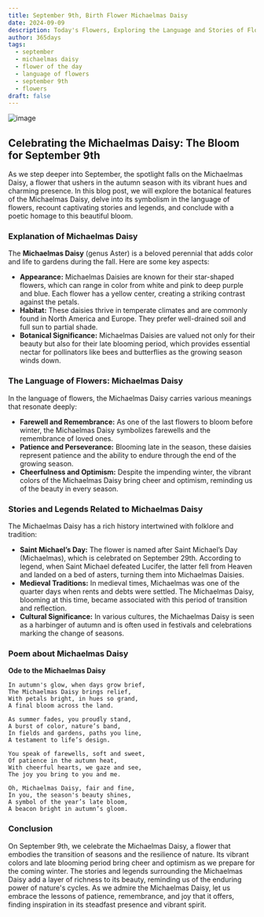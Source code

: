 ```yaml
---
title: September 9th, Birth Flower Michaelmas Daisy
date: 2024-09-09
description: Today's Flowers, Exploring the Language and Stories of Flowers Michaelmas Daisy
author: 365days
tags:
  - september
  - michaelmas daisy
  - flower of the day
  - language of flowers
  - september 9th
  - flowers
draft: false
---
```


![image](https://cdn.pixabay.com/photo/2020/10/05/17/32/nature-5630214_960_720.jpg#center)
## Celebrating the Michaelmas Daisy: The Bloom for September 9th

As we step deeper into September, the spotlight falls on the Michaelmas Daisy, a flower that ushers in the autumn season with its vibrant hues and charming presence. In this blog post, we will explore the botanical features of the Michaelmas Daisy, delve into its symbolism in the language of flowers, recount captivating stories and legends, and conclude with a poetic homage to this beautiful bloom.

### Explanation of Michaelmas Daisy

The **Michaelmas Daisy** (genus Aster) is a beloved perennial that adds color and life to gardens during the fall. Here are some key aspects:

- **Appearance:** Michaelmas Daisies are known for their star-shaped flowers, which can range in color from white and pink to deep purple and blue. Each flower has a yellow center, creating a striking contrast against the petals.
- **Habitat:** These daisies thrive in temperate climates and are commonly found in North America and Europe. They prefer well-drained soil and full sun to partial shade.
- **Botanical Significance:** Michaelmas Daisies are valued not only for their beauty but also for their late blooming period, which provides essential nectar for pollinators like bees and butterflies as the growing season winds down.

### The Language of Flowers: Michaelmas Daisy

In the language of flowers, the Michaelmas Daisy carries various meanings that resonate deeply:

- **Farewell and Remembrance:** As one of the last flowers to bloom before winter, the Michaelmas Daisy symbolizes farewells and the remembrance of loved ones.
- **Patience and Perseverance:** Blooming late in the season, these daisies represent patience and the ability to endure through the end of the growing season.
- **Cheerfulness and Optimism:** Despite the impending winter, the vibrant colors of the Michaelmas Daisy bring cheer and optimism, reminding us of the beauty in every season.

### Stories and Legends Related to Michaelmas Daisy

The Michaelmas Daisy has a rich history intertwined with folklore and tradition:

- **Saint Michael’s Day:** The flower is named after Saint Michael’s Day (Michaelmas), which is celebrated on September 29th. According to legend, when Saint Michael defeated Lucifer, the latter fell from Heaven and landed on a bed of asters, turning them into Michaelmas Daisies.
- **Medieval Traditions:** In medieval times, Michaelmas was one of the quarter days when rents and debts were settled. The Michaelmas Daisy, blooming at this time, became associated with this period of transition and reflection.
- **Cultural Significance:** In various cultures, the Michaelmas Daisy is seen as a harbinger of autumn and is often used in festivals and celebrations marking the change of seasons.

### Poem about Michaelmas Daisy

**Ode to the Michaelmas Daisy**

	In autumn's glow, when days grow brief,
	The Michaelmas Daisy brings relief,
	With petals bright, in hues so grand,
	A final bloom across the land.
	
	As summer fades, you proudly stand,
	A burst of color, nature’s band,
	In fields and gardens, paths you line,
	A testament to life’s design.
	
	You speak of farewells, soft and sweet,
	Of patience in the autumn heat,
	With cheerful hearts, we gaze and see,
	The joy you bring to you and me.
	
	Oh, Michaelmas Daisy, fair and fine,
	In you, the season's beauty shines,
	A symbol of the year’s late bloom,
	A beacon bright in autumn’s gloom.

### Conclusion

On September 9th, we celebrate the Michaelmas Daisy, a flower that embodies the transition of seasons and the resilience of nature. Its vibrant colors and late blooming period bring cheer and optimism as we prepare for the coming winter. The stories and legends surrounding the Michaelmas Daisy add a layer of richness to its beauty, reminding us of the enduring power of nature's cycles. As we admire the Michaelmas Daisy, let us embrace the lessons of patience, remembrance, and joy that it offers, finding inspiration in its steadfast presence and vibrant spirit.

